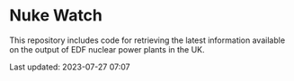 # Nuke Watch

This repository includes code for retrieving the latest information available on the output of EDF nuclear power plants in the UK.

Last updated: 2023-07-27 07:07